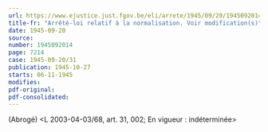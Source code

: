 ```yaml
---
url: https://www.ejustice.just.fgov.be/eli/arrete/1945/09/20/1945092014/justel
title-fr: "Arrêté-loi relatif à la normalisation. Voir modification(s)"
date: 1945-09-20
source:
number: 1945092014
page: 7214
case: 1945-09-20/31
publication: 1945-10-27
starts: 06-11-1945
modifies:
pdf-original:
pdf-consolidated:
---
```


(Abrogé) <L 2003-04-03/68, art. 31, 002;  En vigueur :   indéterminée>
